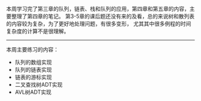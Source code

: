 本周学习完了第三章的队列，链表、栈和队列的应用，第四章和第五章的内容，主要整理了第四章的笔记。
第3-5章的课后题还没有来的及看，总的来说树和散列表的内容较为复杂，为了更好地处理问题，有很多变形，
尤其其中很多例程的时间复杂度的计算不是很理解。
***
本周主要练习的内容：
- 队列的数组实现
- 队列的链表实现
- 链表的游标实现
- 二叉查找树ADT实现
- AVL树ADT实现

